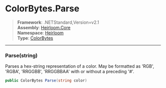 # ColorBytes.Parse

> **Framework**: .NETStandard,Version=v2.1  
> **Assembly**: [Heirloom.Core][0]  
> **Namespace**: [Heirloom][0]  
> **Type**: [ColorBytes][1]

--------------------------------------------------------------------------------

### Parse(string)

Parses a hex-string representation of a color. May be formatted as 'RGB', 'RGBA', 'RRGGBB', 'RRGGBBAA' with or without a preceding '#'.

```cs
public ColorBytes Parse(string color)
```

[0]: ../Heirloom.Core.md
[1]: Heirloom.ColorBytes.md
